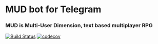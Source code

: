 # MUD bot for Telegram
### MUD is Multi-User Dimension, text based multiplayer RPG

[![Build Status](https://travis-ci.org/Vehsamrak/telegramud.svg?branch=master)](https://travis-ci.org/Vehsamrak/telegramud) [![codecov](https://codecov.io/gh/Vehsamrak/telegramud/branch/master/graph/badge.svg)](https://codecov.io/gh/Vehsamrak/telegramud)
